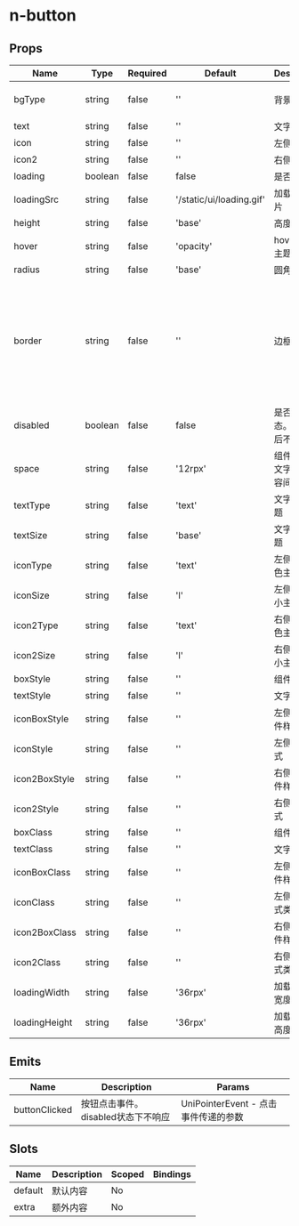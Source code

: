 # n-button

## Props
| Name | Type | Required | Default | Description | Choices |
| --- | --- | --- | --- | --- | --- |
| bgType | string | false | '' | 背景色主题 | white,black,transparent,nav,default,primary,success,warning,error,custom,link,light,middle,dark,inverse,page,hover,hover-dark,mask,mask-dark,text,text-second,text-third,text-forth,text-inverse,text-place,text-disabled,border,border-light,border-middle,border-dark,none,gradient | 
| text | string | false | '' | 文字 |  | 
| icon | string | false | '' | 左侧图标 |  | 
| icon2 | string | false | '' | 右侧图标 |  | 
| loading | boolean | false | false | 是否加载中 | true, false | 
| loadingSrc | string | false | '/static/ui/loading.gif' | 加载中gif图片 |  | 
| height | string | false | 'base' | 高度主题 | statusbar,ss,s,base,l,ll,0,auto,1px,100p,100vh,min-100p,min-100vh,any,mp-any | 
| hover | string | false | 'opacity' | hover效果主题 | opacity,bg,bg-dark,bg-opacity | 
| radius | string | false | 'base' | 圆角主题 | ss,s,base,l,ll,loading,none | 
| border | string | false | '' | 边框主题 | none,white,black,default,light,middle,dark,primary,success,warning,error,inverse,custom,link,text,text-second,text-third,text-forth,text-place,text-disabled,left-white,left-black,top-white,top-black,right-white,right-black,bottom-white,bottom-black,left-default,left-light,left-middle,left-dark,left-primary,left-success,left-warning,left-error,left-inverse,left-custom,left-link,left-text,left-text-second,left-text-third,left-text-forth,left-text-place,left-text-disabled,top-default,top-light,top-middle,top-dark,top-primary,top-success,top-warning,top-error,top-inverse,top-custom,top-link,top-text,top-text-second,top-text-third,top-text-forth,top-text-place,top-text-disabled,right-default,right-light,right-middle,right-dark,right-primary,right-success,right-warning,right-error,right-inverse,right-custom,right-link,right-text,right-text-second,right-text-third,right-text-forth,right-text-place,right-text-disabled,bottom-default,bottom-light,bottom-middle,bottom-dark,bottom-primary,bottom-success,bottom-warning,bottom-error,bottom-inverse,bottom-custom,bottom-link,bottom-text,bottom-text-second,bottom-text-third,bottom-text-forth,bottom-text-place,bottom-text-disabled | 
| disabled | boolean | false | false | 是否禁用状态。禁用之后不可点击 | true, false | 
| space | string | false | '12rpx' | 组件内图标文字之间内容间距 |  | 
| textType | string | false | 'text' | 文字颜色主题 | black,white,transparent,default,primary,success,warning,error,custom,link,text,second,third,forth,place,disabled,inverse,nav-title,nav-icon,nav-item | 
| textSize | string | false | 'base' | 文字大小主题 | nav-title,nav-icon,nav-item,ss,s,base,l,ll | 
| iconType | string | false | 'text' | 左侧图标颜色主题 | black,white,transparent,default,primary,success,warning,error,custom,link,text,second,third,forth,place,disabled,inverse,nav-title,nav-icon,nav-item | 
| iconSize | string | false | 'l' | 左侧图标大小主题 | nav-title,nav-icon,nav-item,ss,s,base,l,ll | 
| icon2Type | string | false | 'text' | 右侧图标颜色主题 | black,white,transparent,default,primary,success,warning,error,custom,link,text,second,third,forth,place,disabled,inverse,nav-title,nav-icon,nav-item | 
| icon2Size | string | false | 'l' | 右侧图标大小主题 | nav-title,nav-icon,nav-item,ss,s,base,l,ll | 
| boxStyle | string | false | '' | 组件样式 |  | 
| textStyle | string | false | '' | 文字样式 |  | 
| iconBoxStyle | string | false | '' | 左侧图标组件样式 |  | 
| iconStyle | string | false | '' | 左侧图标样式 |  | 
| icon2BoxStyle | string | false | '' | 右侧图标组件样式 |  | 
| icon2Style | string | false | '' | 右侧图标样式 |  | 
| boxClass | string | false | '' | 组件样式类 |  | 
| textClass | string | false | '' | 文字样式类 |  | 
| iconBoxClass | string | false | '' | 左侧图标组件样式类 |  | 
| iconClass | string | false | '' | 左侧图标样式类 |  | 
| icon2BoxClass | string | false | '' | 右侧图标组件样式类 |  | 
| icon2Class | string | false | '' | 右侧图标样式类 |  | 
| loadingWidth | string | false | '36rpx' | 加载中图片宽度 |  | 
| loadingHeight | string | false | '36rpx' | 加载中图片高度 |  | 

## Emits
| Name | Description | Params |
| --- | --- | --- | 
| buttonClicked | 按钮点击事件。disabled状态下不响应 | UniPointerEvent - 点击事件传递的参数 |

## Slots
| Name | Description | Scoped | Bindings |
| --- | --- | --- | --- |
| default | 默认内容 | No |  |
| extra | 额外内容 | No |  |

